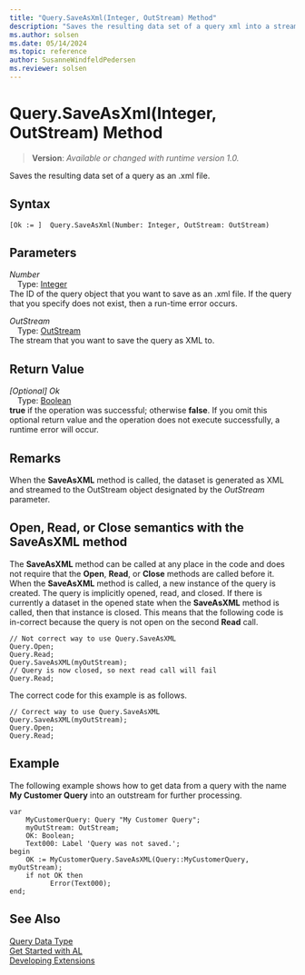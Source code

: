 ```yaml
---
title: "Query.SaveAsXml(Integer, OutStream) Method"
description: "Saves the resulting data set of a query xml into a stream."
ms.author: solsen
ms.date: 05/14/2024
ms.topic: reference
author: SusanneWindfeldPedersen
ms.reviewer: solsen
---
```

[//]: # (START>DO_NOT_EDIT)
[//]: # (IMPORTANT:Do not edit any of the content between here and the END>DO_NOT_EDIT.)
[//]: # (Any modifications should be made in the .xml files in the ModernDev repo.)
# Query.SaveAsXml(Integer, OutStream) Method
> **Version**: _Available or changed with runtime version 1.0._

Saves the resulting data set of a query as an .xml file.


## Syntax
```AL
[Ok := ]  Query.SaveAsXml(Number: Integer, OutStream: OutStream)
```
## Parameters
*Number*  
&emsp;Type: [Integer](../integer/integer-data-type.md)  
The ID of the query object that you want to save as an .xml file. If the query that you specify does not exist, then a run-time error occurs.  

*OutStream*  
&emsp;Type: [OutStream](../outstream/outstream-data-type.md)  
The stream that you want to save the query as XML to.  


## Return Value
*[Optional] Ok*  
&emsp;Type: [Boolean](../boolean/boolean-data-type.md)  
**true** if the operation was successful; otherwise **false**.   If you omit this optional return value and the operation does not execute successfully, a runtime error will occur.  


[//]: # (IMPORTANT: END>DO_NOT_EDIT)

## Remarks  

When the **SaveAsXML** method is called, the dataset is generated as XML and streamed to the OutStream object designated by the *OutStream* parameter.  

## **Open**, **Read**, or **Close** semantics with the **SaveAsXML** method

The **SaveAsXML** method can be called at any place in the code and does not require that the **Open**, **Read**, or **Close** methods are called before it. When the **SaveAsXML** method is called, a new instance of the query is created. The query is implicitly opened, read, and closed. If there is currently a dataset in the opened state when the **SaveAsXML** method is called, then that instance is closed. This means that the following code is in-correct because the query is not open on the second **Read** call.  

```al 
// Not correct way to use Query.SaveAsXML
Query.Open;  
Query.Read;  
Query.SaveAsXML(myOutStream);  
// Query is now closed, so next read call will fail
Query.Read;   
```  

The correct code for this example is as follows.  

```al
// Correct way to use Query.SaveAsXML
Query.SaveAsXML(myOutStream);  
Query.Open;  
Query.Read;   
```  


## Example

The following example shows how to get data from a query with the name **My Customer Query** into an outstream for further processing. 

```al
var
    MyCustomerQuery: Query "My Customer Query";
    myOutStream: OutStream;
    OK: Boolean;
    Text000: Label 'Query was not saved.';
begin
    OK := MyCustomerQuery.SaveAsXML(Query::MyCustomerQuery, myOutStream);  
    if not OK then
          Error(Text000);  
end;
```  


## See Also
[Query Data Type](query-data-type.md)  
[Get Started with AL](../../devenv-get-started.md)  
[Developing Extensions](../../devenv-dev-overview.md)